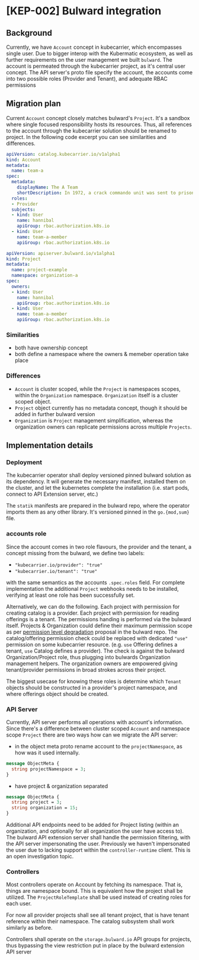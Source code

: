 # [KEP-002] Bulward integration

## Background

Currently, we have `Account` concept in kubecarrier, which encompasses single user. Due to bigger interop with the Kubermatic ecosystem, as well as further requirements on the user management we built `bulward`. The account is permeated through the kubecarrier project, as it's central user concept. The API server's proto file specify the account, the accounts come into two possible roles (Provider and Tenant), and adequate RBAC permissions

## Migration plan

Current `Account` concept closely matches bulward's `Project`. It's a sandbox where single focused responsibility hosts its resources. Thus, all references to the account through the kubecarrier solution should be renamed to project. In the following code excerpt you can see similarities and differences.

```yaml
apiVersion: catalog.kubecarrier.io/v1alpha1
kind: Account
metadata:
  name: team-a
spec:
  metadata:
    displayName: The A Team
    shortDescription: In 1972, a crack commando unit was sent to prison by a military court...
  roles:
  - Provider
  subjects:
  - kind: User
    name: hannibal
    apiGroup: rbac.authorization.k8s.io
  - kind: User
    name: team-a-member
    apiGroup: rbac.authorization.k8s.io
```

```yaml
apiVersion: apiserver.bulward.io/v1alpha1
kind: Project
metadata:
  name: project-example
  namespace: organization-a
spec:
  owners:
  - kind: User
    name: hannibal
    apiGroup: rbac.authorization.k8s.io
  - kind: User
    name: team-a-member
    apiGroup: rbac.authorization.k8s.io
```

### Similarities

* both have ownership concept
* both define a namespace where the owners & memeber operation take place

### Differences

* `Account` is cluster scoped, while the `Project` is namespaces scopes, within the `Organization` namespace. `Organization` itself is a cluster scoped object.
* `Project` object currently has no metadata concept, though it should be added in further bulward version
* `Organization` is `Project` management simplification, whereas the organization owners can replicate permissions across multiple `Projects`.


## Implementation details

### Deployment

The kubecarrier operator shall deploy versioned pinned bulward solution as its dependency. It will generate the necessary manifest, installed them on the cluster, and let the kubernetes complete the installation (i.e. start pods, connect to API Extension server, etc.)

The `statik` manifests are prepared in the bulward repo, where the operator imports them as any other library. It's versioned pinned in the `go.{mod,sum}` file.

### accounts role

Since the account comes in two role flavours, the provider and the tenant, a concept missing from the bulward, we define two labels:

* `"kubecarrier.io/provider": "true"`
* `"kubecarrier.io/tenant": "true"`

with the same semantics as the accounts `.spec.roles` field. For complete implementation the additional `Project` webhooks needs to be installed, verifying at least one role has been successfully set.

Alternatively, we can do the following. Each project with permission for creating catalog is a provider. Each project with permission for reading offerings is a tenant. The permissions handing is performed via the bulward itself. Projects & Organization could define their maximum permission scope as per [permission level degradation](https://github.com/kubermatic/bulward/pull/66) proposal in the bulward repo. The catalog/offering permission check could be replaced with dedicated `"use"` permission on some kubecarrier resource. (e.g. `use` Offering defines a tenant, `use` Catalog defines a provider). The check is against the bulward Organization/Project role, thus plugging into bulwards Organization management helpers. The organization owners are empowered giving tenant/provider permissions in broad strokes across their project.

The biggest usecase for knowing these roles is determine which `Tenant` objects should be constructed in a provider's project namespace, and where offerings object should be created.

### API Server

Currently, API server performs all operations with account's information. Since there's a difference between cluster scoped `Account` and namespace scope `Project` there are two ways how can we migrate the API server:

* in the object meta proto rename account to the `projectNamespace`, as how was it used internally.
```protobuf
message ObjectMeta {
  string projectNamespace = 3;
}
```

* have project & organization separated
```protobuf
message ObjectMeta {
  string project = 3;
  string organization = 15;
}
```

Additional API endpoints need to be added for Project listing (within an organization, and optionally for all organization the user have access to). The bulward API extension server shall handle the permission filtering, with the API server impersonating the user. Previously we haven't impersonated the user due to lacking support within the `controller-runtime` client. This is an open investigation topic.

### Controllers

Most controllers operate on Account by fetching its namespace. That is, things are namespace bound. This is equivalent how the project shall be utilized. The `ProjectRoleTemplate` shall be used instead of creating roles for each user.

For now all provider projects shall see all tenant project, that is have tenant reference within their namespace. The catalog subsystem shall work similarly as before.

Controllers shall operate on the `storage.bulward.io` API groups for projects, thus bypassing the view restriction put in place by the bulward extension API server
